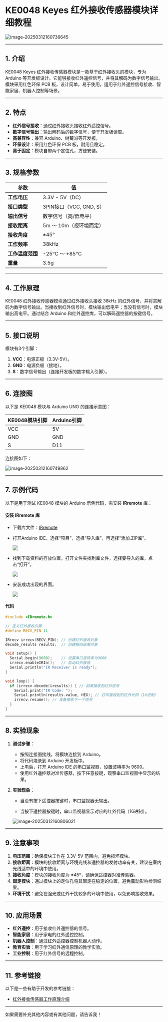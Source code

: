 # **KE0048 Keyes 红外接收传感器模块详细教程**

![image-20250312160736645](media/image-20250312160736645.png)

---

## **1. 介绍**

KE0048 Keyes 红外接收传感器模块是一款基于红外接收头的模块，专为 Arduino 等开发板设计。它能够接收红外遥控信号，并将其解码为数字信号输出。模块采用红色环保 PCB 板，设计简单，易于使用，适用于红外遥控信号接收、智能家居、机器人控制等场景。

---

## **2. 特点**

- **红外信号接收**：通过红外接收头接收红外遥控信号。
- **数字信号输出**：输出解码后的数字信号，便于开发板读取。
- **高兼容性**：兼容 Arduino、树莓派等开发板。
- **环保设计**：采用红色环保 PCB 板，耐用且稳定。
- **易于固定**：模块自带两个定位孔，方便安装。

---

## **3. 规格参数**

| 参数            | 值                     |
|-----------------|------------------------|
| **工作电压**    | 3.3V - 5V（DC）        |
| **接口类型**    | 3PIN接口（VCC, GND, S） |
| **输出信号**    | 数字信号（高/低电平）  |
| **接收距离**    | 5m ～ 10m（视环境而定） |
| **接收角度**    | ±45°                  |
| **工作频率**    | 38kHz                  |
| **工作温度范围**| -25℃ ～ +85℃          |
| **重量**        | 3.5g                   |

---

## **4. 工作原理**

KE0048 红外接收传感器模块通过红外接收头接收 38kHz 的红外信号，并将其解码为数字信号输出。当接收到红外信号时，模块输出低电平；当没有信号时，模块输出高电平。通过结合 Arduino 和红外遥控库，可以解码遥控器的按键信号。

---

## **5. 接口说明**

模块有3个引脚：
1. **VCC**：电源正极（3.3V-5V）。
2. **GND**：电源负极（接地）。
3. **S**：数字信号输出（连接开发板的数字输入引脚）。

---

## **6. 连接图**

以下是 KE0048 模块与 Arduino UNO 的连接示意图：

| KE0048模块引脚 | Arduino引脚 |
| -------------- | ----------- |
| VCC            | 5V          |
| GND            | GND         |
| S              | D11         |

连接图如下：

![image-20250312160749862](media/image-20250312160749862.png)

---

## **7. 示例代码**

以下是用于测试 KE0048 模块的 Arduino 示例代码，需安装 **IRremote** 库：

#### **安装 IRremote 库**

- 下载库文件：[IRremote](./资料/KE0048.7z)

- 打开Arduino IDE，选择“项目”，选择“导入库”，再选择“添加.ZIP库”。

  ![](./media/image-20250813101211773.png)

- 找到下载资料的存放位置，打开文件夹找到库文件，选择要导入的库，点击“打开”。

  ![](./media/image-20250813135537358.png)

- 安装成功出现的界面。

  ![](./media/image-20250813135635410.png)

#### **代码**
```cpp
#include <IRremote.h>

// 定义红外接收引脚
#define RECV_PIN 11

IRrecv irrecv(RECV_PIN); // 创建红外接收对象
decode_results results;  // 创建解码结果对象

void setup() {
  Serial.begin(9600);    // 设置串口波特率为9600
  irrecv.enableIRIn();   // 启动红外接收
  Serial.println("IR Receiver is ready");
}

void loop() {
  if (irrecv.decode(&results)) { // 如果接收到红外信号
    Serial.print("IR Code: ");
    Serial.println(results.value, HEX); // 打印接收到的红外代码（16进制）
    irrecv.resume(); // 准备接收下一个信号
  }
}
```

---

## **8. 实验现象**

1. **测试步骤**：
   - 按照连接图接线，将模块连接到 Arduino。
   - 将代码烧录到 Arduino 开发板中。
   - 上电后，打开 Arduino IDE 的串口监视器，设置波特率为 9600。
   - 使用红外遥控器对准传感器，按下任意按键，观察串口监视器中显示的结果。

2. **实验现象**：
   - 当没有按下遥控器按键时，串口监视器无输出。
   
   - 当按下遥控器按键时，串口监视器显示对应的红外代码（16进制）。
   
   	![image-20250312160806021](media/image-20250312160806021.png)

---

## **9. 注意事项**

1. **电压范围**：确保模块工作在 3.3V-5V 范围内，避免损坏模块。
2. **接收距离**：模块的接收距离与环境光线和遥控器的发射功率有关，建议在室内光线适中的环境中使用。
3. **接收角度**：模块的接收角度为 ±45°，请确保遥控器对准传感器。
4. **固定模块**：通过模块上的定位孔将其固定在稳定的位置，避免震动影响检测结果。
5. **环境干扰**：避免在强光或红外干扰较多的环境中使用，以免影响接收效果。

---

## **10. 应用场景**

- **红外遥控**：用于接收红外遥控器的信号。
- **智能家居**：用于家电的红外遥控控制。
- **机器人控制**：通过红外遥控器控制机器人动作。
- **教育实验**：用于学习红外通信原理的教学实验。
- **工业控制**：用于红外信号的远程控制。

---

## **11. 参考链接**

以下是一些有助于开发的参考链接：
- [红外接收传感器工作原理介绍](https://en.wikipedia.org/wiki/Infrared_receiver)

---

如果需要补充其他内容或有其他问题，请告诉我！

